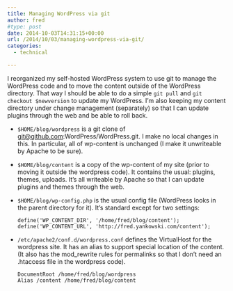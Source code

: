 ```yaml
---
title: Managing WordPress via git
author: fred
#type: post
date: 2014-10-03T14:31:15+00:00
url: /2014/10/03/managing-wordpress-via-git/
categories:
  - technical

---
```

I reorganized my self-hosted WordPress system to use git to manage the WordPress code and to move the content outside of the WordPress directory. That way I should be able to do a simple `git pull` and `git checkout $newversion` to update my WordPress. I&#8217;m also keeping my content directory under change management (separately) so that I can update plugins through the web and be able to roll back.

  * `$HOME/blog/wordpress` is a git clone of git@github.com:WordPress/WordPress.git. I make no local changes in this. In particular, all of wp-content is unchanged (I make it unwriteable by Apache to be sure).
  * `$HOME/blog/content` is a copy of the wp-content of my site (prior to moving it outside the wordpress code). It contains the usual: plugins, themes, uploads. It&#8217;s all writeable by Apache so that I can update plugins and themes through the web.
  * `$HOME/blog/wp-config.php` is the usual config file (WordPress looks in the parent directory for it). It&#8217;s standard except for two settings:
    
        define('WP_CONTENT_DIR', '/home/fred/blog/content');  
        define('WP_CONTENT_URL', 'http://fred.yankowski.com/content');
        

  * `/etc/apache2/conf.d/wordpress.conf` defines the VirtualHost for the wordpress site. It has an alias to support special location of the content. (It also has the mod_rewrite rules for permalinks so that I don&#8217;t need an .htaccess file in the wordpress code).
    
        DocumentRoot /home/fred/blog/wordpress
        Alias /content /home/fred/blog/content